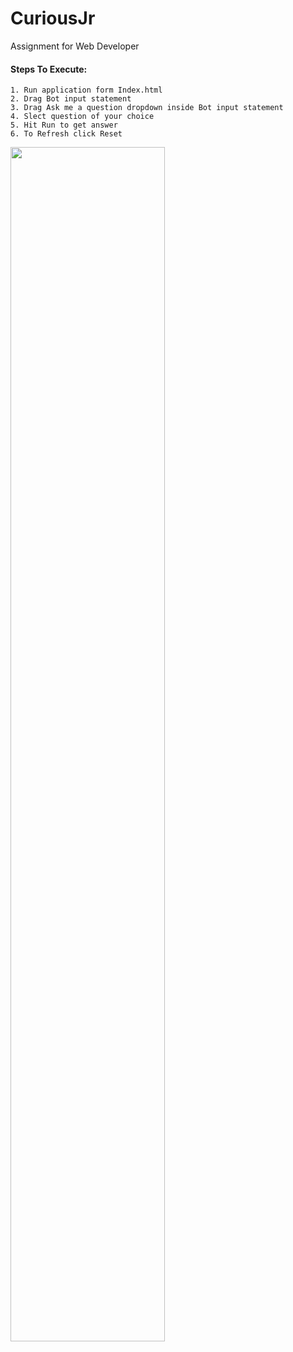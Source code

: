 # CuriousJr
Assignment for Web Developer

#### Steps To Execute: 

```
1. Run application form Index.html 
2. Drag Bot input statement
3. Drag Ask me a question dropdown inside Bot input statement
4. Slect question of your choice 
5. Hit Run to get answer 
6. To Refresh click Reset
```

<img src="https://user-images.githubusercontent.com/51211967/128639188-62fdd5c5-ff3a-4004-8944-7944569ef7f8.JPG" width="70%" height="70%" >
